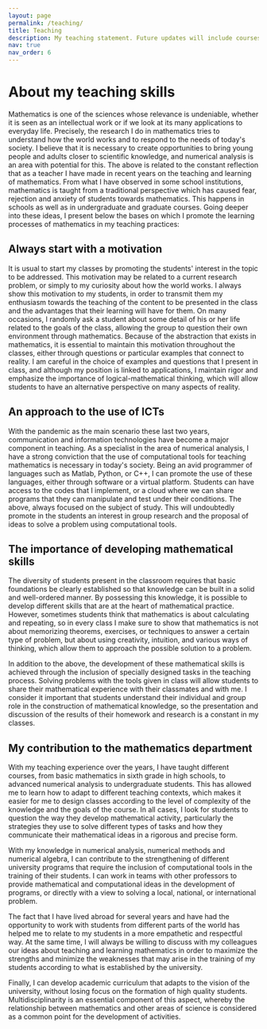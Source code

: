 ```yaml
---
layout: page
permalink: /teaching/
title: Teaching
description: My teaching statement. Future updates will include courses and material.
nav: true
nav_order: 6
---
```


# **About my teaching skills** 

Mathematics is one of the sciences whose relevance is undeniable, whether it is seen as an intellectual work or if we look at its many applications to everyday life. Precisely, the research I do in mathematics tries to understand how the world works and to respond to the needs of today's society. I believe that it is necessary to create opportunities to bring young people and adults closer to scientific knowledge, and numerical analysis is an area with potential for this. The above is related to the constant reflection that as a teacher I have made in recent years on the teaching and learning of mathematics. From what I have observed in some school institutions, mathematics is taught from a traditional perspective which has caused fear, rejection and anxiety of students towards mathematics. This happens in schools as well as in undergraduate and graduate courses. Going deeper into these ideas, I present below the bases on which I promote the learning processes of mathematics in my teaching practices: 

	
## **Always start with a motivation**
	
It is usual to start my classes by promoting the students' interest in the topic to be addressed. This motivation may be related to a current research problem, or simply to my curiosity about how the world works. I always show this motivation to my students, in order to transmit them my enthusiasm towards the teaching of the content to be presented in the class and the advantages that their learning will have for them. On many occasions, I randomly ask a student about some detail of his or her life related to the goals of the class, allowing the group to question their own environment through mathematics. Because of the abstraction that exists in mathematics, it is essential to maintain this motivation throughout the classes, either through questions or particular examples that connect to reality. I am careful in the choice of examples and questions that I present in class, and although my position is linked to applications, I maintain rigor and emphasize the importance of logical-mathematical thinking, which will allow students to have an alternative perspective on many aspects of reality. 
	
## **An approach to the use of ICTs**
	
With the pandemic as the main scenario these last two years, communication and information technologies have become a major component in teaching. As a specialist in the area of numerical analysis, I have a strong conviction that the use of computational tools for teaching mathematics is necessary in today's society. Being an avid programmer of languages such as Matlab, Python, or C++, I can promote the use of these languages, either through software or a virtual platform. Students can have access to the codes that I implement, or a cloud where we can share programs that they can manipulate and test under their conditions. The above, always focused on the subject of study. This will undoubtedly promote in the students an interest in group research and the proposal of ideas to solve a problem using computational tools. 

## **The importance of developing mathematical skills**
The diversity of students present in the classroom requires that basic foundations be clearly established so that knowledge can be built in a solid and well-ordered manner. By possessing this knowledge, it is possible to develop different skills that are at the heart of mathematical practice. However, sometimes students think that mathematics is about calculating and repeating, so in every class I make sure to show that mathematics is not about memorizing theorems, exercises, or techniques to answer a certain type of problem, but about using creativity, intuition, and various ways of thinking, which allow them to approach the possible solution to a problem.

In addition to the above, the development of these mathematical skills is achieved through the inclusion of specially designed tasks in the teaching process. Solving problems with the tools given in class will allow students to share their mathematical experience with their classmates and with me. I consider it important that students understand their individual and group role in the construction of mathematical knowledge, so the presentation and discussion of the results of their homework and research is a constant in my classes. 

## **My contribution to the mathematics department**
With my teaching experience over the years, I have taught different courses, from basic mathematics in sixth grade in high schools, to advanced numerical analysis to undergraduate students. This has allowed me to learn how to adapt to different teaching contexts, which makes it easier for me to design classes according to the level of complexity of the knowledge and the goals of the course. In all cases, I look for students to question the way they develop mathematical activity, particularly the strategies they use to solve different types of tasks and how they communicate their mathematical ideas in a rigorous and precise form.  

With my knowledge in numerical analysis, numerical methods and numerical algebra, I can contribute to 
the strengthening of different university programs that require the inclusion of computational tools in the training of their students. I can work in teams with other professors to provide mathematical and computational ideas in the development of programs, or directly with a view to solving a local, national, or international problem.

The fact that I have lived abroad for several years and have had the opportunity to work with students from different parts of the world has helped me to relate to my students in a more empathetic and respectful way. At the same time, I will always be willing to discuss with my colleagues our ideas about teaching and learning mathematics in order to maximize the strengths and minimize the weaknesses that may arise in the training of my students according to what is established by the university. 

Finally, I can develop academic curriculum that adapts to the vision of the university, without losing focus on the formation of high quality students. Multidisciplinarity is an essential component of this aspect, whereby the relationship between mathematics and other areas of science is considered as a common point for the development of activities. 	

